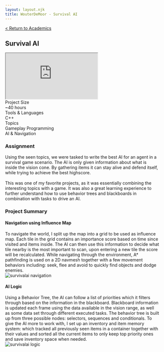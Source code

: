 ```yaml
---
layout: layout.njk
title: WouterDeMoor - Survival AI
---
```


<article class="project-page container">
<div class="project-page-head">
    <a href="/academic">< Return to Academics</a>
    <h2 class="project-title">Survival AI</h2>
</div>
<div class="project-intro">
    <iframe class="project-video"
    title="Gameplay Programming - Survival AI"
    src="https://www.youtube.com/embed/LCP1br3KekM"
    allow="accelerometer; autoplay; clipboard-write; encrypted-media; gyroscope; picture-in-picture" allowfullscreen>
    </iframe>
    <div class="project-data">
        <div>
            <div class="data-title">Project Size</div>
            <div class="data-text">~40 hours</div>
        </div>
        <div>
            <div class="data-title">Tools &amp; Languages</div>
            <div class="data-text">C++</div>
        </div>
        <div>
            <div class="data-title">Topics</div>
            <div class="data-text">
            Gameplay Programming </br>
            AI &amp; Navigation
            </div>
        </div>
    </div>
</div>

<section class="project-section">
    <h3>Assignment</h3>
    <div class="project-description">
        Using the seen topics, we were tasked to write the best AI for an agent in a survival game scenario. The AI is only given information about what is inside the vision cone. By gathering items it can stay alive and defend itself, while trying to achieve the best highscore.
        </br></br>
        This was one of my favorite projects, as it was essentially combining the interesting topics with a game. It was also a great learning experience to further understand how to use behavior trees and blackboards in combination with tasks to drive an AI.
    </div>
</section>

<section class="project-section">
    <h3>Project Summary</h3>
    <div class="project-task-100">
        <h4>Navigation using Influence Map</h4>
        <div class="task-container">
            <div>
            To navigate the world, I split up the map into a grid to be used as influence map. Each tile in the grid contains an importance score based on time since visited and items inside. The AI can then use this information to decide what tile nearby is the most important to scan, upon entering a new tile the score will be recalculated. While navigating through the environment, A* pathfinding is used on a 2D navmesh together with a few movement behaviors including: seek, flee and avoid to quickly find objects and dodge enemies.
            </div>
            <img src="/gif/survivalai_navigation.gif" alt="survivalai navigation" loading="lazy"/>
        </div>
    </div>
    <div class="project-task-100">
        <h4>AI Logic</h4>
        <div class="task-container">
            <div>
            Using a Behavior Tree, the AI can follow a list of priorities which it filters through based on the information in the blackboard. Blackboard information is updated each frame using the data available in the vision range, as well as some data set through different executed tasks. The behavior tree is built up from three possible nodes: selectors, sequences and conditionals. To give the AI more to work with, I set up an inventory and item memory system: which tracked all previously seen items in a container together with their values and sorted all the current items to only keep top priority ones and save inventory space when needed.
            </div>
            <img src="/gif/survivalai_logic.gif" alt="survivalai logic" loading="lazy"/>
        </div>
    </div>
</section>
</article>